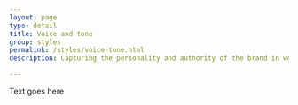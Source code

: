 ```yaml
---
layout: page
type: detail
title: Voice and tone
group: styles
permalink: /styles/voice-tone.html
description: Capturing the personality and authority of the brand in words

---
```


Text goes here
